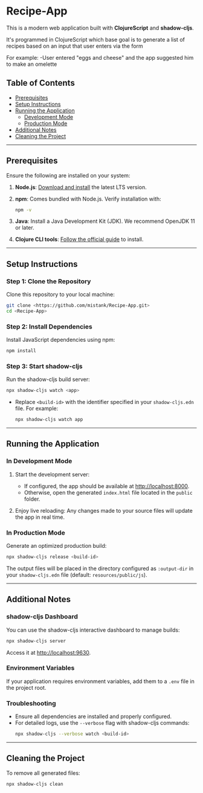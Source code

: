 # Recipe-App

This is a modern web application built with **ClojureScript** and **shadow-cljs**.

It's programmed in ClojureScript which base goal is to generate a list of recipes based on an input that user enters via the form

For example:
-User entered "eggs and cheese" and the app suggested him to make an omelette

## Table of Contents

- [Prerequisites](#prerequisites)
- [Setup Instructions](#setup-instructions)
- [Running the Application](#running-the-application)
  - [Development Mode](#in-development-mode)
  - [Production Mode](#in-production-mode)
- [Additional Notes](#additional-notes)
- [Cleaning the Project](#cleaning-the-project)

---

## Prerequisites

Ensure the following are installed on your system:

1. **Node.js**: [Download and install](https://nodejs.org/) the latest LTS version.

2. **npm**: Comes bundled with Node.js. Verify installation with:
   ```bash
   npm -v
   ```
3. **Java**: Install a Java Development Kit (JDK). We recommend OpenJDK 11 or later.

4. **Clojure CLI tools**: [Follow the official guide](https://clojure.org/guides/getting_started) to install.

---

## Setup Instructions

### Step 1: Clone the Repository

Clone this repository to your local machine:

```bash
git clone <https://github.com/mistank/Recipe-App.git>
cd <Recipe-App>
```

### Step 2: Install Dependencies

Install JavaScript dependencies using npm:

```bash
npm install
```

### Step 3: Start shadow-cljs

Run the shadow-cljs build server:

```bash
npx shadow-cljs watch <app>
```

- Replace `<build-id>` with the identifier specified in your `shadow-cljs.edn` file. For example:
  ```bash
  npx shadow-cljs watch app
  ```

---

## Running the Application

### In Development Mode

1. Start the development server:

   - If configured, the app should be available at [http://localhost:8000](http://localhost:8000).
   - Otherwise, open the generated `index.html` file located in the `public` folder.

2. Enjoy live reloading: Any changes made to your source files will update the app in real time.

### In Production Mode

Generate an optimized production build:

```bash
npx shadow-cljs release <build-id>
```

The output files will be placed in the directory configured as `:output-dir` in your `shadow-cljs.edn` file (default: `resources/public/js`).

---

## Additional Notes

### shadow-cljs Dashboard

You can use the shadow-cljs interactive dashboard to manage builds:

```bash
npx shadow-cljs server
```

Access it at [http://localhost:9630](http://localhost:9630).

### Environment Variables

If your application requires environment variables, add them to a `.env` file in the project root.

### Troubleshooting

- Ensure all dependencies are installed and properly configured.
- For detailed logs, use the `--verbose` flag with shadow-cljs commands:
  ```bash
  npx shadow-cljs --verbose watch <build-id>
  ```

---

## Cleaning the Project

To remove all generated files:

```bash
npx shadow-cljs clean
```
